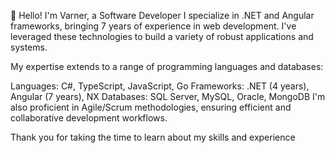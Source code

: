 👋 Hello! I'm Varner, a Software Developer
I specialize in .NET and Angular frameworks, bringing 7 years of experience in web development. I've leveraged these technologies to build a variety of robust applications and systems.

My expertise extends to a range of programming languages and databases:

Languages: C#, TypeScript, JavaScript, Go
Frameworks: .NET (4 years), Angular (7 years), NX
Databases: SQL Server, MySQL, Oracle, MongoDB
I'm also proficient in Agile/Scrum methodologies, ensuring efficient and collaborative development workflows.

Thank you for taking the time to learn about my skills and experience
